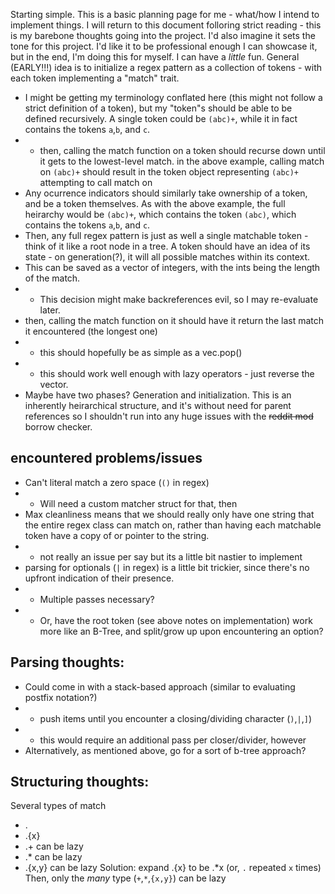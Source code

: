 Starting simple. This is a basic planning page for me - what/how I intend to implement things. I will return to this document folloring strict reading - this is my barebone thoughts going into the project.
I'd also imagine it sets the tone for this project. I'd like it to be professional enough I can showcase it, but in the end, I'm doing this for myself. I can have a *little* fun.
General (EARLY!!!) idea is to initialize a regex pattern as a collection of tokens - with each token implementing a "match" trait.
- I might be getting my terminology conflated here (this might not follow a strict definition of a token), but my "token"s should be able to be defined recursively. A single token could be `(abc)+`, while it in fact contains the tokens `a`,`b`, and `c`.
- - then, calling the match function on a token should recurse down until it gets to the lowest-level match. in the above example, calling match on `(abc)+` should result in the token object representing `(abc)+` attempting to call match on 
- Any ocurrence indicators should similarly take ownership of a token, and be a token themselves. As with the above example, the full heirarchy would be `(abc)+`, which contains the token `(abc)`, which contains the tokens `a`,`b`, and `c`.
- Then, any full regex pattern is just as well a single matchable token - think of it like a root node in a tree.
A token should have an idea of its state - on generation(?), it will all possible matches within its context.
- This can be saved as a vector of integers, with the ints being the length of the match.
- - This decision might make backreferences evil, so I may re-evaluate later.
- then, calling the match function on it should have it return the last match it encountered (the longest one)
- - this should hopefully be as simple as a vec.pop()
- - this should work well enough with lazy operators - just reverse the vector.
- Maybe have two phases? Generation and initialization.
This is an inherently heirarchical structure, and it's without need for parent references so I shouldn't run into any huge issues with the ~~reddit mod~~ borrow checker.

## encountered problems/issues
- Can't literal match a zero space (`()` in regex)
- - Will need a custom matcher struct for that, then
- Max cleanliness means that we should really only have one string that the entire regex class can match on, rather than having each matchable token have a copy of or pointer to the string.
- - not really an issue per say but its a little bit nastier to implement
- parsing for optionals (`|` in regex) is a little bit trickier, since there's no upfront indication of their presence. 
- - Multiple passes necessary?
- - Or, have the root token (see above notes on implementation) work more like an B-Tree, and split/grow up upon encountering an option?

## Parsing thoughts:
- Could come in with a stack-based approach (similar to evaluating postfix notation?)
- - push items until you encounter a closing/dividing character (`)`,`|`,`]`)
- - this would require an additional pass per closer/divider, however
- Alternatively, as mentioned above, go for a sort of b-tree approach? 

## Structuring thoughts:
Several types of match
- .
- .{x}
- .+ can be lazy
- .* can be lazy
- .{x,y} can be lazy
Solution: expand .{x} to be .*x (or, `.` repeated `x` times)
Then, only the *many* type (`+`,`*`,`{x,y}`) can be lazy
